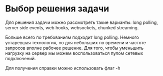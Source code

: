 # Выбор решения задачи
Для решения задачи можно рассмотреть такие варианты: long polling, server side events, web hooks, websockets, chunked streaming.

Больше всего по требованиям подходит long polling. Немного устаревшая технология, но для небольших по времени и частоте запросов вполне рабочее решение.
Для того, чтобы уменьшить нагрузку на сервер мы можем воспользоваться пулом сетевых подключений.

Для получения справки можно использовать флаг -h
